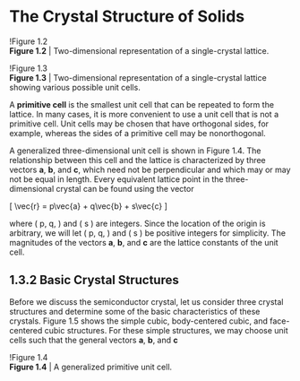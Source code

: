 # The Crystal Structure of Solids

!Figure 1.2  
**Figure 1.2** | Two-dimensional representation of a single-crystal lattice.

!Figure 1.3  
**Figure 1.3** | Two-dimensional representation of a single-crystal lattice showing various possible unit cells.

A **primitive cell** is the smallest unit cell that can be repeated to form the lattice. In many cases, it is more convenient to use a unit cell that is not a primitive cell. Unit cells may be chosen that have orthogonal sides, for example, whereas the sides of a primitive cell may be nonorthogonal.

A generalized three-dimensional unit cell is shown in Figure 1.4. The relationship between this cell and the lattice is characterized by three vectors **a**, **b**, and **c**, which need not be perpendicular and which may or may not be equal in length. Every equivalent lattice point in the three-dimensional crystal can be found using the vector

\[
\vec{r} = p\vec{a} + q\vec{b} + s\vec{c}
\]

where \( p, q, \) and \( s \) are integers. Since the location of the origin is arbitrary, we will let \( p, q, \) and \( s \) be positive integers for simplicity. The magnitudes of the vectors **a**, **b**, and **c** are the lattice constants of the unit cell.

## 1.3.2 Basic Crystal Structures

Before we discuss the semiconductor crystal, let us consider three crystal structures and determine some of the basic characteristics of these crystals. Figure 1.5 shows the simple cubic, body-centered cubic, and face-centered cubic structures. For these simple structures, we may choose unit cells such that the general vectors **a**, **b**, and **c**

!Figure 1.4  
**Figure 1.4** | A generalized primitive unit cell.